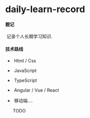 # 				daily-learn-record


####  题记

​        记录个人长期学习知识. 

####   技术路线

- ​    Html / Css

- ​    JavaScript

- ​    TypeScript

- ​    Angular /  Vue  /  React

- ​    移动端....

     TODO 



